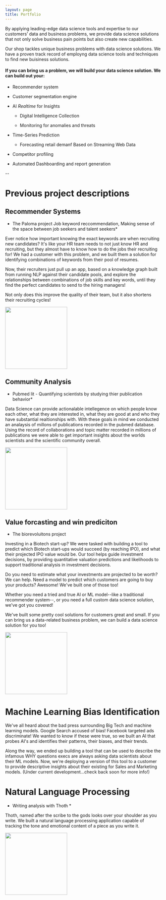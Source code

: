 ```yaml
---
layout: page
title: Portfolio
---
```


By applying leading-edge data science tools and expertise to our customers’ data and business problems, we provide data science solutions that not only solve business pain points but also create new capabilities. 

Our shop tackles unique business problems with data science solutions. We have a proven track record of employng data science tools and techniques to find new buisiness solutions. 
 
#### If you can bring us a problem, we will build your data science solution. We can build out your:

- Recommender system

- Customer segmentation engine

- AI _Realtime_ for Insights 

    * Digital Intelligence Collection
    
    * Monitoring for anomalies and threats

- Time-Series Prediction 
    
    * Forecasting retail demanf Based on Streaming Web Data

- Competitor profiling

- Automated Dashboarding and report generation

--

# Previous project descriptions

## Recommender Systems

* The Paloma project Job keyword reccommendation, Making sense of the space between job seekers and talent seekers* 

Ever notice how important knowing the exact keywords are when recruiting new candidates? It's like your HR team needs to not just know HR and recruiting, but they almost have to know how to do the jobs their recruiting for! We had a customer with this problem, and we built them a solution for identifying combinations of keywords from their pool of resumes.

Now, their recruiters just pull up an app, based on a knowledge graph built from running NLP against their candidate pools, and explore the relationships between combinations of job skills and key words, until they find the perfect candidates to send to the hiring managers!

Not only does this improve the quality of their team, but it also shortens their recruiting cycles!

<div class="col-md-4" markdown="1">
  <img height="200px" class="center-block" src="../img/graphbluebiorevs.jpg">
  </div>

## Community Analysis

* Pubmed lit - Quantifying scientists by studying thier publication behavior* 

Data Science can provide actionalable intellegence on which people know each other, what they are interested in, what they are good at and who they have substantial realtionships with. With these goals in mind we conducted an analaysis of millons of publications recorded in the pubmed database. Using the record of collaborations and topic matter recorded in millions of publications we were able to get important insights about the worlds scientists and the scientific community overall.

<div class="col-md-4" markdown="1">
  <img height="200px" class="center-block" src="../img/CommnityAnalysis.jpg">
  </div>

## Value forcasting and win prediciton

* The biorevoluitons project

Investing in a Biotech start-up? We were tasked with building a tool to predict which Biotech start-ups would succeed (by reaching IPO), and what their projected IPO value would be. Our tool helps guide investment decisions, by providing quantitative valuation predictions and likelihoods to support traditional analysis in investment decisions.

Do you need to estimate what your investments are projected to be worth? We can help. Need a model to predict which customers are going to buy your products? Awesome! We've built one of those too!

Whether you need a tried and true AI or ML model--like a traditional recommender system--, or you need a full custom data science solution, we've got you covered!

We've built some pretty cool solutions for customers great and small. If you can bring us a data-related business problem, we can build a data science solution for you too!

<div class="col-md-4" markdown="1">
  <img height="200px" class="center-block" src="../img/IPOforecast.png">
  </div>

# Machine Learning Bias Identification
 We've all heard about the bad press surrounding Big Tech and machine learning models. Google Search accused of bias! Facebook targeted ads discriminate! We wanted to know if these were true, so we built an AI that probes AI's and identifies their patterns, their biases, and their trends.

Along the way, we ended up building a tool that can be used to describe the infamous WHY questions execs are always asking data scientists about their ML models. Now, we're deploying a version of this tool to a customer to provide descriptive insights about their existing for Sales and Marketing models.
(Under current development...check back soon for more info!)


# Natural Language Processing
 
* Writing analysis with Thoth *

Thoth, named after the scribe to the gods looks over your shoulder as you write. We built a natural language processing application capable of tracking the tone and emotional content of a piece as you write it. 

<div class="col-md-4" markdown="1">
  <img height="200px" class="center-block" src="../img/Thoth_02">
  </div>



